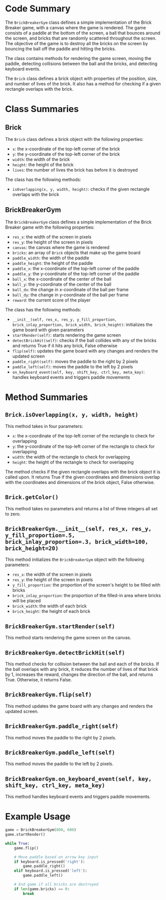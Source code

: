# Code Summary

The `BrickBreakerGym` class defines a simple implementation of the Brick Breaker game, with a canvas where the game is rendered. The game consists of a paddle at the bottom of the screen, a ball that bounces around the screen, and bricks that are randomly scattered throughout the screen. The objective of the game is to destroy all the bricks on the screen by bouncing the ball off the paddle and hitting the bricks.

The class contains methods for rendering the game screen, moving the paddle, detecting collisions between the ball and the bricks, and detecting keyboard events.

The `Brick` class defines a brick object with properties of the position, size, and number of lives of the brick. It also has a method for checking if a given rectangle overlaps with the brick.

# Class Summaries

## Brick

The `Brick` class defines a brick object with the following properties:

- `x`: the x-coordinate of the top-left corner of the brick
- `y`: the y-coordinate of the top-left corner of the brick
- `width`: the width of the brick
- `height`: the height of the brick
- `lives`: the number of lives the brick has before it is destroyed

The class has the following methods:
- `isOverlapping(x, y, width, height)`: checks if the given rectangle overlaps with the brick

## BrickBreakerGym
The `BrickBreakerGym` class defines a simple implementation of the Brick Breaker game with the following properties:

- `res_x`: the width of the screen in pixels
- `res_y`: the height of the screen in pixels
- `canvas`: the canvas where the game is rendered
- `bricks`: an array of `Brick` objects that make up the game board
- `paddle_width`: the width of the paddle
- `paddle_height`: the height of the paddle
- `paddle_x`: the x-coordinate of the top-left corner of the paddle
- `paddle_y`: the y-coordinate of the top-left corner of the paddle
- `ball_x`: the x-coordinate of the center of the ball
- `ball_y`: the y-coordinate of the center of the ball
- `ball_dx`: the change in x-coordinate of the ball per frame
- `ball_dy`: the change in y-coordinate of the ball per frame
- `reward`: the current score of the player

The class has the following methods:
- `__init__(self, res_x, res_y, y_fill_proportion, brick_inlay_proportion, brick_width, brick_height)`: initializes the game board with given parameters
- `startRender(self)`: starts rendering the game screen
- `detectBrickHit(self)`: checks if the ball collides with any of the bricks and returns True if it hits any brick, False otherwise
- `flip(self)`: updates the game board with any changes and renders the updated screen
- `paddle_right(self)`: moves the paddle to the right by 2 pixels
- `paddle_left(self)`: moves the paddle to the left by 2 pixels
- `on_keyboard_event(self, key, shift_key, ctrl_key, meta_key)`: handles keyboard events and triggers paddle movements

# Method Summaries

## `Brick.isOverlapping(x, y, width, height)`

This method takes in four parameters:
- `x`: the x-coordinate of the top-left corner of the rectangle to check for overlapping
- `y`: the y-coordinate of the top-left corner of the rectangle to check for overlapping
- `width`: the width of the rectangle to check for overlapping
- `height`: the height of the rectangle to check for overlapping

The method checks if the given rectangle overlaps with the brick object it is called upon. It returns True if the given coordinates and dimensions overlap with the coordinates and dimensions of the brick object, False otherwise.

## `Brick.getColor()`

This method takes no parameters and returns a list of three integers all set to zero.

## `BrickBreakerGym.__init__(self, res_x, res_y, y_fill_proportion=.5, brick_inlay_proportion=.3, brick_width=100, brick_height=20)`

This method initializes the `BrickBreakerGym` object with the following parameters:
- `res_x`: the width of the screen in pixels
- `res_y`: the height of the screen in pixels
- `y_fill_proportion`: the proportion of the screen's height to be filled with bricks
- `brick_inlay_proportion`: the proportion of the filled-in area where bricks will be placed
- `brick_width`: the width of each brick
- `brick_height`: the height of each brick

## `BrickBreakerGym.startRender(self)`

This method starts rendering the game screen on the canvas.

## `BrickBreakerGym.detectBrickHit(self)`

This method checks for collision between the ball and each of the bricks. If the ball overlaps with any brick, it reduces the number of lives of that brick by 1, increases the reward, changes the direction of the ball, and returns True. Otherwise, it returns False.

## `BrickBreakerGym.flip(self)`

This method updates the game board with any changes and renders the updated screen.

## `BrickBreakerGym.paddle_right(self)`

This method moves the paddle to the right by 2 pixels.

## `BrickBreakerGym.paddle_left(self)`

This method moves the paddle to the left by 2 pixels.

## `BrickBreakerGym.on_keyboard_event(self, key, shift_key, ctrl_key, meta_key)`

This method handles keyboard events and triggers paddle movements.

# Example Usage

```python
game = BrickBreakerGym(800, 600)
game.startRender()

while True:
    game.flip()

    # Move paddle based on arrow key input
    if keyboard.is_pressed('right'):
        game.paddle_right()
    elif keyboard.is_pressed('left'):
        game.paddle_left()

    # End game if all bricks are destroyed
    if len(game.bricks) == 0:
        break
```